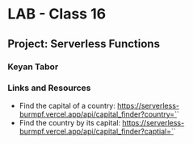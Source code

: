 # LAB - Class 16
## Project: Serverless Functions

### Keyan Tabor

### Links and Resources
- Find the capital of a country:
  https://serverless-burmpf.vercel.app/api/capital_finder?country=`<country name>`
- Find the country by its capital:
  https://serverless-burmpf.vercel.app/api/capital_finder?captial=`<capital name>`


